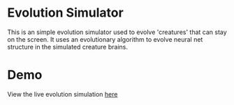 # Evolution Simulator

This is an simple evolution simulator used to evolve 'creatures' that can stay on the screen. It uses an evolutionary algorithm to evolve neural net structure in the simulated creature brains.

# Demo

View the live evolution simulation [here](http://samgriesemer.com/projects/evolution)
